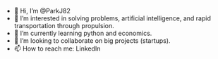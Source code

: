 - 👋 Hi, I’m @ParkJ82
- 👀 I’m interested in solving problems, artificial intelligence, and rapid transportation through propulsion.
- 🌱 I’m currently learning python and economics.
- 💞️ I’m looking to collaborate on big projects (startups).
- 📫 How to reach me: LinkedIn

<!---
ParkJ82/ParkJ82 is a ✨ special ✨ repository because its `README.md` (this file) appears on your GitHub profile.
You can click the Preview link to take a look at your changes.
--->
